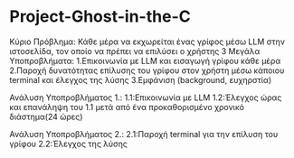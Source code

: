 # Project-Ghost-in-the-C

Κύριο Πρόβλημα: Κάθε μέρα να εκχωρείται ένας γρίφος μέσω LLM στην ιστοσελίδα, τον οποίο να πρέπει να επιλύσει ο χρήστης
3 Μεγάλα Υποπροβλήματα:
1.Επικοινωνία με LLM και εισαγωγή γρίφου κάθε μέρα
2.Παροχή δυνατότητας επίλυσης του γρίφου στον χρήστη μέσω κάποιου terminal και έλεγχος της λύσης
3.Εμφάνιση (background, ευχηρστία)

Ανάλυση Υποπροβλήματος 1.:
1.1:Επικοινωνία με LLM
1.2:Έλεγχος ώρας  και επανάληψη του 1.1 μετά από ένα προκαθορισμένο χρονικό διάστημα(24 ώρες)

Ανάλυση Υποπροβλήματος 2.:
2.1:Παροχή terminal για την επίλυση του γρίφου
2.2:Έλεγχος της λύσης